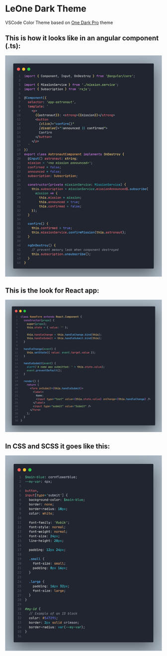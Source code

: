# LeOne Dark Theme
VSCode Color Theme based on [One Dark Pro](https://marketplace.visualstudio.com/items?itemName=zhuangtongfa.Material-theme) theme

## This is how it looks like in an angular component (.ts):

![Angular Snapshot](https://raw.githubusercontent.com/brankoleone/leone-dark-vscode-theme/main/images/code-angular.png)

## This is the look for React app:

![React Snapshot](https://raw.githubusercontent.com/brankoleone/leone-dark-vscode-theme/main/images/code-react.png)

## In CSS and SCSS it goes like this:

![CSS/SCSS Snapshot](https://raw.githubusercontent.com/brankoleone/leone-dark-vscode-theme/main/images/code-scss.png)